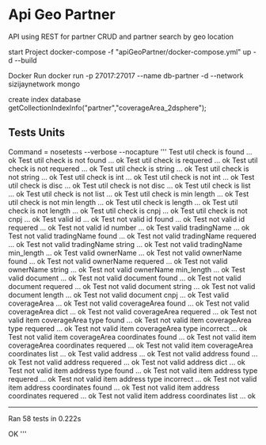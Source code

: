 # Api Geo Partner
API using REST for partner CRUD and partner search by geo location

start Project
docker-compose -f "apiGeoPartner/docker-compose.yml" up -d --build

Docker Run 
docker run -p 27017:27017 --name db-partner -d --network sizijaynetwork mongo

create index database
getCollectionIndexInfo("partner","coverageArea_2dsphere");

## Tests Units
Command  = nosetests --verbose --nocapture
'''
Test util check is found ... ok
Test util check is not found ... ok
Test util check is requered ... ok
Test util check is not requered ... ok
Test util check is string ... ok
Test util check is not string ... ok
Test util check is int ... ok
Test util check is not int ... ok
Test util check is disc ... ok
Test util check is not disc ... ok
Test util check is list ... ok
Test util check is not list ... ok
Test util check is min length ... ok
Test util check is not min length ... ok
Test util check is length ... ok
Test util check is not length ... ok
Test util check is cnpj ... ok
Test util check is not cnpj ... ok
Test valid id ... ok
Test not valid id found ... ok
Test not valid id requered ... ok
Test not valid id number ... ok
Test valid tradingName ... ok
Test not valid tradingName found ... ok
Test not valid tradingName requered ... ok
Test not valid tradingName string ... ok
Test not valid tradingName min_length ... ok
Test valid ownerName ... ok
Test not valid ownerName found ... ok
Test not valid ownerName requered ... ok
Test not valid ownerName string ... ok
Test not valid ownerName min_length ... ok
Test valid document ... ok
Test not valid document found ... ok
Test not valid document requered ... ok
Test not valid document string ... ok
Test not valid document length ... ok
Test not valid document cnpj ... ok
Test valid coverageArea ... ok
Test not valid coverageArea found ... ok
Test not valid coverageArea dict ... ok
Test not valid coverageArea requered ... ok
Test not valid item coverageArea type found ... ok
Test not valid item coverageArea type requered ... ok
Test not valid item coverageArea type incorrect ... ok
Test not valid item coverageArea coordinates found ... ok
Test not valid item coverageArea coordinates requered ... ok
Test not valid item coverageArea coordinates list ... ok
Test valid address ... ok
Test not valid address found ... ok
Test not valid address requered ... ok
Test not valid address dict ... ok
Test not valid item address type found ... ok
Test not valid item address type requered ... ok
Test not valid item address type incorrect ... ok
Test not valid item address coordinates found ... ok
Test not valid item address coordinates requered ... ok
Test not valid item address coordinates list ... ok

----------------------------------------------------------------------
Ran 58 tests in 0.222s

OK
'''